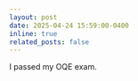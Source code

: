 ```yaml
---
layout: post
date: 2025-04-24 15:59:00-0400
inline: true
related_posts: false
---
```


I passed my OQE exam.

